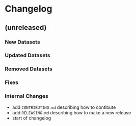 # Changelog

## (unreleased)

### New Datasets
### Updated Datasets
### Removed Datasets
### Fixes
### Internal Changes

* add `CONTRIBUTING.md` describing how to contibute
* add `RELEASING.md` describing how to make a new release
* start of changelog
